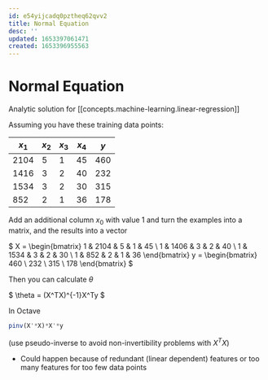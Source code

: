 ```yaml
---
id: e54yijcadq0pztheq62qvv2
title: Normal Equation
desc: ''
updated: 1653397061471
created: 1653396955563
---
```


# Normal Equation

Analytic solution for [[concepts.machine-learning.linear-regression]]

Assuming you have these training data points:

|$x_1$|$x_2$|$x_3$|$x_4$|$y$|
|-----|-----|----|-----|----|
|2104|5|1|45|460|
|1416|3|2|40|232|
|1534|3|2|30|315|
|852|2|1|36|178|

Add an additional column $x_0$ with value 1 and turn the examples into a matrix, and the results into a vector

$
X = \begin{bmatrix}
1 & 2104 & 5 & 1 & 45 \\
1 & 1406 & 3 & 2 & 40 \\
1 & 1534 & 3 & 2 & 30 \\
1 & 852 & 2 & 1 & 36
\end{bmatrix}
y = \begin{bmatrix}
460 \\ 232 \\ 315 \\ 178
\end{bmatrix}
$

Then you can calculate $\theta$

$
\theta = (X^TX)^{-1}X^Ty
$

In Octave
```octave
pinv(X'*X)*X'*y
```
(use pseudo-inverse to avoid non-invertibility problems with $X^TX$)
- Could happen because of redundant (linear dependent) features or too many features for too few data points
